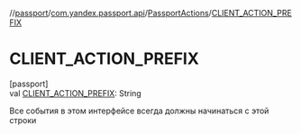 //[passport](../../../index.md)/[com.yandex.passport.api](../index.md)/[PassportActions](index.md)/[CLIENT_ACTION_PREFIX](-c-l-i-e-n-t_-a-c-t-i-o-n_-p-r-e-f-i-x.md)

# CLIENT_ACTION_PREFIX

[passport]\
val [CLIENT_ACTION_PREFIX](-c-l-i-e-n-t_-a-c-t-i-o-n_-p-r-e-f-i-x.md): String

Все события в этом интерфейсе всегда должны начинаться с этой строки

